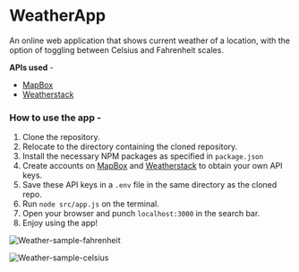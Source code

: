 # WeatherApp
An online web application that shows current weather of a location, with the option of toggling between Celsius and Fahrenheit scales.

**APIs used** - 
  * [MapBox](https://www.mapbox.com/)
  * [Weatherstack](https://weatherstack.com/)

### How to use the app - 

1. Clone the repository.
2. Relocate to the directory containing the cloned repository.
3. Install the necessary NPM packages as specified in ```package.json```
4. Create accounts on [MapBox](https://www.mapbox.com/) and [Weatherstack](https://weatherstack.com/) to obtain your own API keys.
5. Save these API keys in a ```.env``` file in the same directory as the cloned repo.
5. Run ```node src/app.js``` on the terminal.
6. Open your browser and punch ```localhost:3000``` in the search bar.
7. Enjoy using the app!

![Weather-sample-fahrenheit](https://user-images.githubusercontent.com/78582744/221021807-fd46b609-832b-4fd5-9e44-f401f781d0e2.png)

![Weather-sample-celsius](https://user-images.githubusercontent.com/78582744/221021914-5ac3e302-f5c2-43eb-8465-45bca9ba60bb.png)

